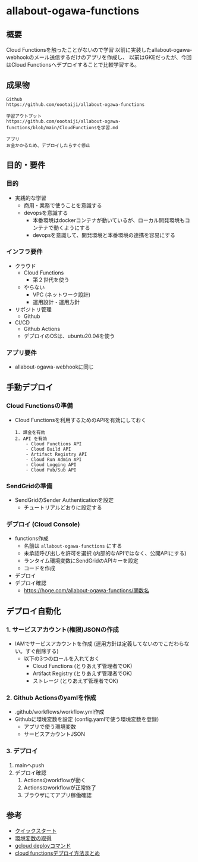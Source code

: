 # allabout-ogawa-functions
## 概要
Cloud Functionsを触ったことがないので学習
以前に実装したallabout-ogawa-webhookのメール送信するだけのアプリを作成し、
以前はGKEだったが、今回はCloud Functionsへデプロイすることで比較学習する。


## 成果物
```
Github
https://github.com/oootaiji/allabout-ogawa-functions

学習アウトプット
https://github.com/oootaiji/allabout-ogawa-functions/blob/main/CloudFunctionsを学習.md

アプリ
お金かかるため、デプロイしたらすぐ停止
```


## 目的・要件
### 目的
- 実践的な学習
    - 商用・業務で使うことを意識する
    - devopsを意識する
        - 本番環境はdockerコンテナが動いているが、ローカル開発環境もコンテナで動くようにする
        - devopsを意識して、開発環境と本番環境の連携を容易にする

### インフラ要件
- クラウド
    - Cloud Functions
        - 第２世代を使う
    - やらない
        - VPC (ネットワーク設計)
        - 運用設計・運用方針
- リポジトリ管理
    - Github
- CI/CD
    - Github Actions
    - デプロイのOSは、ubuntu20.04を使う

### アプリ要件
- allabout-ogawa-webhookに同じ



## 手動デプロイ
### Cloud Functionsの準備
- Cloud Functionsを利用するためのAPIを有効にしておく

    ```
    1. 課金を有効
    2. API を有効
        - Cloud Functions API
        - Cloud Build API
        - Artifact Registry API
        - Cloud Run Admin API
        - Cloud Logging API
        - Cloud Pub/Sub API
    ```

### SendGridの準備
- SendGridのSender Authenticationを設定
    - チュートリアルどおりに設定する


### デプロイ (Cloud Console)
- functions作成
    - 名前は `allabout-ogawa-functions` にする
    - 未承認呼び出しを許可を選択 (内部的なAPIではなく、公開APIにする)
    - ランタイム環境変数にSendGridのAPIキーを設定
    - コードを作成
- デプロイ
- デプロイ確認
    - https://hoge.com/allabout-ogawa-functions/関数名



## デプロイ自動化
### 1. サービスアカウント(権限)JSONの作成
- IAMでサービスアカウントを作成 (運用方針は定義してないのでこだわらない。すぐ削除する)
    - 以下の3つのロールを入れておく
        - Cloud Functions (とりあえず管理者でOK)
        - Artifact Registry (とりあえず管理者でOK)
        - ストレージ (とりあえず管理者でOK)

### 2. Github Actionsのyamlを作成
- .github/workflows/workflow.yml作成
- Githubに環境変数を設定 (config.yamlで使う環境変数を登録)
    - アプリで使う環境変数
    - サービスアカウントJSON


### 3. デプロイ
1. mainへpush
2. デプロイ確認
    1. Actionsのworkflowが動く
    2. Actionsのworkflowが正常終了
    3. ブラウザにてアプリ稼働確認



## 参考
- [クイックスタート](https://cloud.google.com/functions/docs/console-quickstart?hl=ja)
- [環境変数の取得](https://cloud.google.com/functions/docs/samples/functions-env-vars?hl=ja)
- [gcloud deployコマンド](https://cloud.google.com/sdk/gcloud/reference/functions/deploy)
- [cloud functionsデプロイ方法まとめ](https://zenn.dev/akineko/articles/ed7e1c9437cc2c)